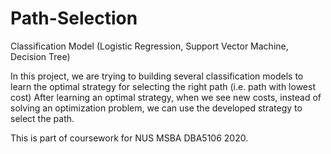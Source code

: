 # Path-Selection
Classification Model (Logistic Regression, Support Vector Machine, Decision Tree)

In this project, we are trying to building several classification models to learn the optimal strategy for selecting the right path (i.e. path with lowest cost)
After learning an optimal strategy, when we see new costs, instead of solving an optimization problem, we can use the developed strategy to select the path. 

This is part of coursework for NUS MSBA DBA5106 2020.

